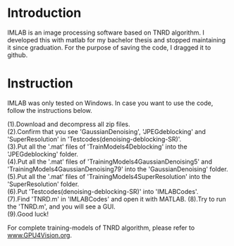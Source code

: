 # Introduction
IMLAB is an image processing software based on TNRD algorithm.
I developed this with matlab for my bachelor thesis and stopped maintaining it since graduation.
For the purpose of saving the code, I dragged it to github.

# Instruction
IMLAB was only tested on Windows. In case you want to use the code, follow the instructions below.

(1).Download and decompress all zip files.   
(2).Confirm that you see 'GaussianDenoising', 'JPEGdeblocking' and 'SuperResolution' in 'Testcodes(denoising-deblocking-SR)'.   
(3).Put all the '.mat' files of 'TrainModels4Deblocking' into the 'JPEGdeblocking' folder.   
(4).Put all the '.mat' files of 'TrainingModels4GaussianDenoising5' and 'TrainingModels4GaussianDenoising79' into the 'GaussianDenoising' folder.   
(5).Put all the '.mat' files of 'TrainingModels4SuperResolution' into the 'SuperResolution' folder.   
(6).Put 'Testcodes(denoising-deblocking-SR)' into 'IMLABCodes'.   
(7).Find 'TNRD.m' in 'IMLABCodes' and open it with MATLAB.
(8).Try to run the 'TNRD.m', and you will see a GUI.   
(9).Good luck! 

For complete training-models of TNRD algorithm, please refer to www.GPU4Vision.org.
